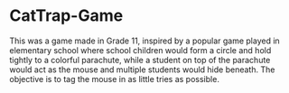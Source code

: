 # CatTrap-Game

This was a game made in Grade 11, inspired by a popular game played in elementary school where school children would form a circle and hold tightly to a colorful parachute,
while a student on top of the parachute would act as the mouse and multiple students would hide beneath. The objective is to tag the mouse in as little tries as possible.
